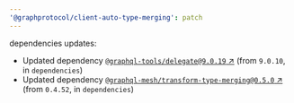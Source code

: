 ```yaml
---
'@graphprotocol/client-auto-type-merging': patch
---
```

dependencies updates:
  - Updated dependency [`@graphql-tools/delegate@9.0.19` ↗︎](https://www.npmjs.com/package/@graphql-tools/delegate/v/9.0.19) (from `9.0.10`, in `dependencies`)
  - Updated dependency [`@graphql-mesh/transform-type-merging@0.5.0` ↗︎](https://www.npmjs.com/package/@graphql-mesh/transform-type-merging/v/0.5.0) (from `0.4.52`, in `dependencies`)
